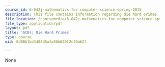 ```yaml
---
course_id: 6-042j-mathematics-for-computer-science-spring-2015
description: This file contains information regarding die hard primes.
file_location: /coursemedia/6-042j-mathematics-for-computer-science-spring-2015/8d08b1bd3404d5a3a98b620f2c20a62f_MIT6_042JS15_Hard_Primes.pdf
file_type: application/pdf
layout: pdf
title: 'GCDs: Die Hard Primes'
type: course
uid: 8d08b1bd3404d5a3a98b620f2c20a62f

---
```

None